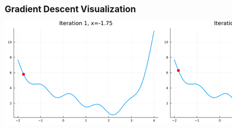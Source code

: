 # Gradient Descent Visualization

<div style="display: flex;">
  <img src="gd1.gif" >
  <img src="gd2.gif" >
</div>

<!--
![alt-text-1](gd1.gif "Gradient Descent 1") 
![alt-text-2](gd2.gif "Gradient Descent 2")
![Image title](https://dummyimage.com/600x400/eee/aaa){ .image25percent }
-->
